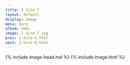 ```yaml
---
title: 2 Site 7
layout: default
display: image
menu: barq
album: sbbc
image: 2-Site-7.jpg
prev: 2-Site-6.html
next: 2-Site-8.html
---
```

{% include image-head.md %}
{% include image.html %}